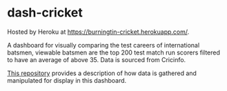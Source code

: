 # dash-cricket

Hosted by Heroku at https://burningtin-cricket.herokuapp.com/.

A dashboard for visually comparing the test careers of international batsmen, viewable batsmen are the top 200 test match run scorers filtered to have an average of above 35. Data is sourced from Cricinfo. 
 
[This repository](https://github.com/burningtin/dash-cricket-data-construction) provides a description of how data is gathered and manipulated for display in this dashboard.
